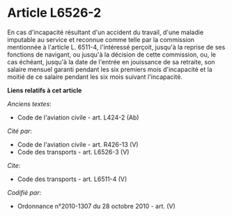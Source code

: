 # Article L6526-2

En cas d'incapacité résultant d'un accident du travail, d'une maladie imputable au service et reconnue comme telle par la
commission mentionnée à l'article L. 6511-4, l'intéressé perçoit, jusqu'à la reprise de ses fonctions de navigant, ou jusqu'à
la décision de cette commission, ou, le cas échéant, jusqu'à la date de l'entrée en jouissance de sa retraite, son salaire
mensuel garanti pendant les six premiers mois d'incapacité et la moitié de ce salaire pendant les six mois suivant
l'incapacité.

**Liens relatifs à cet article**

_Anciens textes_:

  - Code de l'aviation civile - art. L424-2 (Ab)

_Cité par_:

  - Code de l'aviation civile - art. R426-13 (V)
  - Code des transports - art. L6526-3 (V)

_Cite_:

  - Code des transports - art. L6511-4 (V)

_Codifié par_:

  - Ordonnance n°2010-1307 du 28 octobre 2010 - art. (V)
